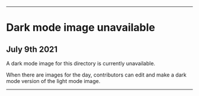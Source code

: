 
***
 
# Dark mode image unavailable

## July 9th 2021

A dark mode image for this directory is currently unavailable.

When there are images for the day, contributors can edit and make a dark mode version of the light mode image.

***
